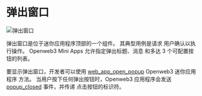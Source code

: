 # 弹出窗口

![弹出窗口](/components/popup.png)

弹出窗口是位于迷你应用程序顶部的一个组件。 其典型用例是请求
用户确认以执行操作。 Openweb3 Mini Apps 允许指定弹出标题、消息
和多达 3 个可配置按钮的列表。

要显示弹出窗口，开发者可以使用
[web_app_open_popup](methods.md#web-app-open-popup) Openweb3 迷你应用程序
方法。 当用户按下任何弹出按钮时，Openweb3 应用程序会发送
[popup_closed](events.md#popup-closed) 事件，并传递
点击按钮的标识符。
